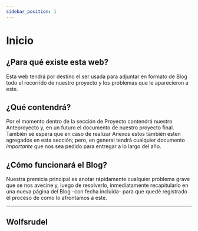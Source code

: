 ```yaml
---
sidebar_position: 1
---
```


# Inicio

## ¿Para qué existe esta web?

Esta web tendrá por destino el ser usada para adjuntar en formato de Blog todo el recorrido de nuestro proyecto y los problemas que le aparecieron a este.

## ¿Qué contendrá?

Por el momento dentro de la sección de Proyecto contendrá nuestro Anteproyecto y, en un futuro el documento de nuestro proyecto final. También se espera que en caso de realizar Anexos estos también esten agregados en esta sección; pero, en general tendrá cualquier documento *importante* que nos sea pedido para entregar a lo largo del año.

## ¿Cómo funcionará el Blog?

Nuestra premicia principal es anotar rápidamente cualquier problema grave que se nos avecine y, luego de resolverlo, inmediatamente recapitularlo en una nueva página del Blog -con fecha incluida- para que quedé registrado el proceso de como lo afrontamos a este.

---
Wolfsrudel
---
